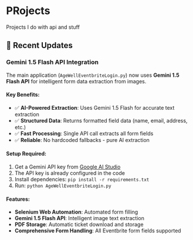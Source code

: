 # PRojects
Projects I do with api and stuff

## 🔄 Recent Updates

### Gemini 1.5 Flash API Integration
The main application (`AgeWellEventbriteLogin.py`) now uses **Gemini 1.5 Flash API** for intelligent form data extraction from images.

#### Key Benefits:
- ✅ **AI-Powered Extraction**: Uses Gemini 1.5 Flash for accurate text extraction
- ✅ **Structured Data**: Returns formatted field data (name, email, address, etc.)
- ✅ **Fast Processing**: Single API call extracts all form fields
- ✅ **Reliable**: No hardcoded fallbacks - pure AI extraction

#### Setup Required:
1. Get a Gemini API key from [Google AI Studio](https://aistudio.google.com/)
2. The API key is already configured in the code
3. Install dependencies: `pip install -r requirements.txt`
4. Run: `python AgeWellEventbriteLogin.py`

#### Features:
- **Selenium Web Automation**: Automated form filling
- **Gemini 1.5 Flash API**: Intelligent image text extraction
- **PDF Storage**: Automatic ticket download and storage
- **Comprehensive Form Handling**: All Eventbrite form fields supported
